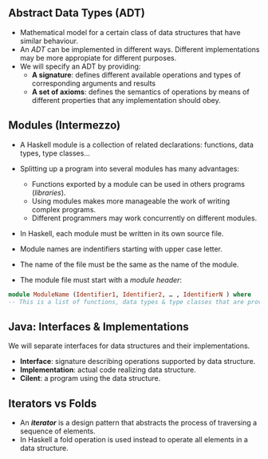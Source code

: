 ## Abstract Data Types (ADT)
- Mathematical model for a certain class of data structures that have similar behaviour.
- An *ADT* can be implemented in different ways. Different implementations may be more appropiate for different purposes.
- We will specify an ADT by providing:
	- **A signature**: defines different available operations and types of corresponding arguments and results
	- **A set of axioms**: defines the semantics of operations by means of different properties that any implementation should obey.

## Modules (Intermezzo)
- A Haskell module is a collection of related declarations: functions, data types, type classes…
- Splitting up a program into several modules has many advantages:
	- Functions exported by a module can be used in others programs (*libraries*).
	- Using modules makes more manageable the work of writing complex programs.
	- Different programmers may work concurrently on different modules.

- In Haskell, each module must be written in its own source file. 
- Module names are indentifiers starting with upper case letter. 
- The name of the file must be the same as the name of the module.
- The module file must start with a *module header*:
```Haskell
module ModuleName (Identifier1, Identifier2, … , IdentifierN ) where
-- This is a list of functions, data types & type classes that are provided by this module. Clients importing this module can only use what is provided here.
```

## Java: Interfaces & Implementations
We will separate interfaces for data structures and their implementations.
-  **Interface**: signature describing operations supported by data structure.
- **Implementation**: actual code realizing data structure.
- **Cilent**: a program using the data structure.

## Iterators vs Folds
- An ***iterator*** is a design pattern that abstracts the process of traversing a sequence of elements.
- In Haskell a fold operation is used instead to operate all elements in a data structure.

